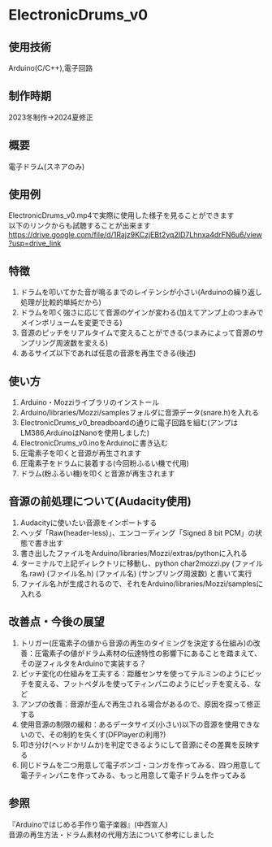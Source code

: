 # ElectronicDrums_v0
## 使用技術
Arduino(C/C++),電子回路

## 制作時期
2023冬制作→2024夏修正

## 概要
電子ドラム(スネアのみ)

## 使用例
ElectronicDrums_v0.mp4で実際に使用した様子を見ることができます  
以下のリンクからも試聴することが出来ます  
https://drive.google.com/file/d/1Rajz9KCzjEBt2yq2ID7Lhnxa4drFN6u6/view?usp=drive_link

## 特徴
1. ドラムを叩いてかた音が鳴るまでのレイテンシが小さい(Arduinoの繰り返し処理が比較的単純だから)
2. ドラムを叩く強さに応じて音源のゲインが変わる(加えてアンプ上のつまみでメインボリュームを変更できる)
3. 音源のピッチをリアルタイムで変えることができる(つまみによって音源のサンプリング周波数を変える)
4. あるサイズ以下であれば任意の音源を再生できる(後述)

## 使い方
1. Arduino・Mozziライブラリのインストール
2. Arduino/libraries/Mozzi/samplesフォルダに音源データ(snare.h)を入れる
3. ElectronicDrums_v0_breadboardの通りに電子回路を組む(アンプはLM386,ArduinoはNanoを使用しました)
4. ElectronicDrums_v0.inoをArduinoに書き込む
5. 圧電素子を叩くと音源が再生されます
6. 圧電素子をドラムに装着する(今回粉ふるい機で代用)
7. ドラム(粉ふるい機)を叩くと音源が再生されます

## 音源の前処理について(Audacity使用)
1. Audacityに使いたい音源をインポートする
2. ヘッダ「Raw(header-less)」、エンコーディング「Signed 8 bit PCM」の状態で書き出す
3. 書き出したファイルをArduino/libraries/Mozzi/extras/pythonに入れる
4. ターミナルで上記ディレクトリに移動し、python char2mozzi.py (ファイル名.raw) (ファイル名.h) (ファイル名) (サンプリング周波数) と書いて実行
5. ファイル名.hが生成されるので、それをArduino/libraries/Mozzi/samplesに入れる

## 改善点・今後の展望
1. トリガー(圧電素子の値から音源の再生のタイミングを決定する仕組み)の改善：圧電素子の値がドラム素材の伝達特性の影響下にあることを踏まえて、その逆フィルタをArduinoで実装する？
2. ピッチ変化の仕組みを工夫する：距離センサを使ってテルミンのようにピッチを変える、フットペダルを使ってティンパニのようにピッチを変える、など
3. アンプの改善：音源が歪んで再生される場合があるので、原因を探って修正する
4. 使用音源の制限の緩和：あるデータサイズ(小さい)以下の音源を使用できないので、その制約を失くす(DFPlayerの利用?)
5. 叩き分け(ヘッドかリムか)を判定できるようにして音源にその差異を反映する
6. 同じドラムを二つ用意して電子ボンゴ・コンガを作ってみる、四つ用意して電子ティンパニを作ってみる、もっと用意して電子ドラムを作ってみる

## 参照
『Arduinoではじめる手作り電子楽器』(中西宣人)  
音源の再生方法・ドラム素材の代用方法について参考にしました
